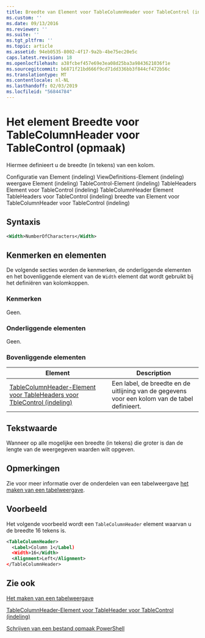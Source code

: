 ```yaml
---
title: Breedte van Element voor TableColumnHeader voor TableControl (indeling) | Microsoft Docs
ms.custom: ''
ms.date: 09/13/2016
ms.reviewer: ''
ms.suite: ''
ms.tgt_pltfrm: ''
ms.topic: article
ms.assetid: 94eb0535-8002-4f17-9a2b-4be75ec20e5c
caps.latest.revision: 18
ms.openlocfilehash: a38fcbef457e69e3ea08d25ba3a9843621036f1e
ms.sourcegitcommit: b6871f21bd666f9cd71dd336bb3f844cf472b56c
ms.translationtype: MT
ms.contentlocale: nl-NL
ms.lasthandoff: 02/03/2019
ms.locfileid: "56844784"
---
```

# <a name="width-element-for-tablecolumnheader-for-tablecontrol-format"></a>Het element Breedte voor TableColumnHeader voor TableControl (opmaak)

Hiermee definieert u de breedte (in tekens) van een kolom.

Configuratie van Element (indeling) ViewDefinitions-Element (indeling) weergave Element (indeling) TableControl-Element (indeling) TableHeaders Element voor TableControl (indeling) TableColumnHeader Element TableHeaders voor TableControl (indeling) breedte van Element voor TableColumnHeader voor TableControl (indeling)

## <a name="syntax"></a>Syntaxis

```xml
<Width>NumberOfCharacters</Width>
```

## <a name="attributes-and-elements"></a>Kenmerken en elementen

De volgende secties worden de kenmerken, de onderliggende elementen en het bovenliggende element van de `Width` element dat wordt gebruikt bij het definiëren van kolomkoppen.

### <a name="attributes"></a>Kenmerken

Geen.

### <a name="child-elements"></a>Onderliggende elementen

Geen.

### <a name="parent-elements"></a>Bovenliggende elementen

|Element|Description|
|-------------|-----------------|
|[TableColumnHeader-Element voor TableHeaders voor TbleControl (indeling)](./tablecolumnheader-element-format.md)|Een label, de breedte en de uitlijning van de gegevens voor een kolom van de tabel definieert.|

## <a name="text-value"></a>Tekstwaarde

Wanneer op alle mogelijke een breedte (in tekens) die groter is dan de lengte van de weergegeven waarden wilt opgeven.

## <a name="remarks"></a>Opmerkingen

Zie voor meer informatie over de onderdelen van een tabelweergave [het maken van een tabelweergave](./creating-a-table-view.md).

## <a name="example"></a>Voorbeeld

Het volgende voorbeeld wordt een `TableColumnHeader` element waarvan u de breedte 16 tekens is.

```xml
<TableColumnHeader>
  <Label>Column 1</Label)
  <Width>16</Width>
  <Alignment>Left</Alignment>
</TableColumnHeader>
```

## <a name="see-also"></a>Zie ook

[Het maken van een tabelweergave](./creating-a-table-view.md)

[TableColumnHeader-Element voor TableHeader voor TableControl (indeling)](./tablecolumnheader-element-format.md)

[Schrijven van een bestand opmaak PowerShell](./writing-a-powershell-formatting-file.md)
